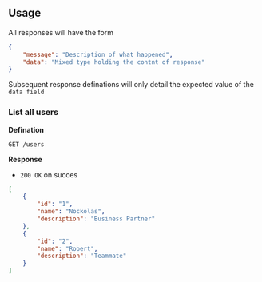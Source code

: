 ## Usage

All responses will have the form

```json
{
	"message": "Description of what happened",
	"data": "Mixed type holding the contnt of response"
}
```

Subsequent response definations will only detail the expected value of the `data field`

### List all users

**Defination**

`GET /users`

**Response**

- `200 OK` on succes

```json
[
	{
		"id": "1",
		"name": "Nockolas",
		"description": "Business Partner"
	},
	{
		"id": "2",
		"name": "Robert",
		"description": "Teammate"
	}	
]